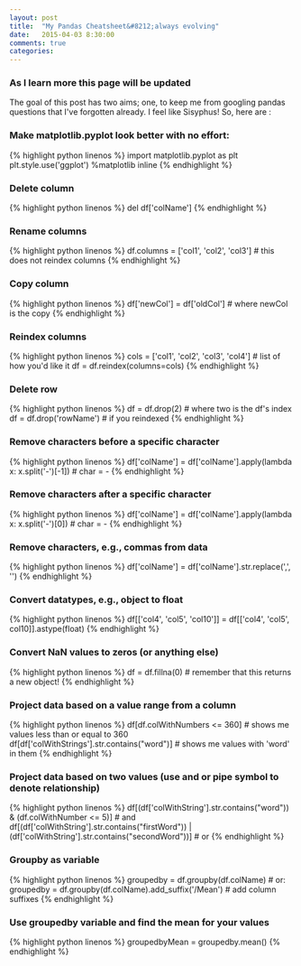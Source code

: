 ```yaml
---
layout: post
title:  "My Pandas Cheatsheet&#8212;always evolving"
date:   2015-04-03 8:30:00
comments: true
categories:
---
```

### As I learn more this page will be updated

The goal of this post has two aims; one, to keep me from googling pandas questions
that I've forgotten already.  I feel like Sisyphus!  So, here
are :

### Make matplotlib.pyplot look better with no effort:
{% highlight python linenos %}
import matplotlib.pyplot as plt
plt.style.use('ggplot')
%matplotlib inline
{% endhighlight %}

### Delete column
{% highlight python linenos %}
del df['colName']
{% endhighlight %}

### Rename columns
{% highlight python linenos %}
df.columns = ['col1', 'col2', 'col3'] # this does not reindex columns
{% endhighlight %}

### Copy column
{% highlight python linenos %}
df['newCol'] = df['oldCol'] # where newCol is the copy
{% endhighlight %}

### Reindex columns
{% highlight python linenos %}
cols = ['col1', 'col2', 'col3', 'col4'] # list of how you'd like it
df = df.reindex(columns=cols)
{% endhighlight %}

### Delete row
{% highlight python linenos %}
df = df.drop(2)  # where two is the df's index
df = df.drop('rowName')  # if you reindexed
{% endhighlight %}

### Remove characters before a specific character
{% highlight python linenos %}
df['colName'] = df['colName'].apply(lambda x: x.split('-')[-1]) # char = -
{% endhighlight %}

### Remove characters after a specific character
{% highlight python linenos %}
df['colName'] = df['colName'].apply(lambda x: x.split('-')[0]) # char = -
{% endhighlight %}

### Remove characters, e.g., commas from data
{% highlight python linenos %}
df['colName'] = df['colName'].str.replace(',', '')
{% endhighlight %}

### Convert datatypes, e.g., object to float
{% highlight python linenos %}
df[['col4', 'col5', 'col10']] = df[['col4', 'col5', col10]].astype(float)
{% endhighlight %}

### Convert NaN values to zeros (or anything else)
{% highlight python linenos %}
df = df.fillna(0) # remember that this returns a new object!
{% endhighlight %}

### Project data based on a value range from a column
{% highlight python linenos %}
df[df.colWithNumbers <= 360] # shows me values less than or equal to 360
df[df['colWithStrings'].str.contains("word")] # shows me values with 'word' in them
{% endhighlight %}

### Project data based on two values (use and or pipe symbol to denote relationship)
{% highlight python linenos %}
df[(df['colWithString'].str.contains("word")) & (df.colWithNumber <= 5)] # and
df[(df['colWithString'].str.contains("firstWord")) | (df['colWithString'].str.contains("secondWord"))] # or
{% endhighlight %}

### Groupby as variable
{% highlight python linenos %}
groupedby = df.groupby(df.colName) # or:
groupedby = df.groupby(df.colName).add_suffix('/Mean') # add column suffixes
{% endhighlight %}

### Use groupedby variable and find the mean for your values
{% highlight python linenos %}
groupedbyMean = groupedby.mean()
{% endhighlight %}
